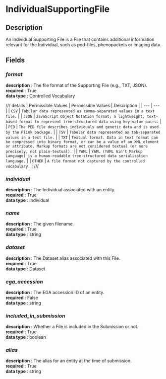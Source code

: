 # IndividualSupportingFile

## Description
An Individual Supporting File is a File that contains additional information relevant for the Individual, such as ped-files, phenopackets or imaging data.

## Fields
### ***format***
**description** : The file format of the Supporting File (e.g., TXT, JSON).<br>
**required** : True<br>
**data type** : Controlled Vocabulary <br>

/// details | Permissible Values
| Permissible Values | Description |
| --- | --- |
| `CSV` | `Tabular data represented as comma-separated values in a text file.` |
| `JSON` | `JavaScript Object Notation format; a lightweight, text-based format to represent tree-structured data using key-value pairs.` |
| `PED` | `The PED file describes individuals and genetic data and is used by the Plink package.` |
| `TSV` | `Tabular data represented as tab-separated values in a text file.` |
| `TXT` | `Textual format. Data in text format can be compressed into binary format, or can be a value of an XML element or attribute. Markup formats are not considered textual (or more precisely, not plain-textual).` |
| `YAML` | `YAML (YAML Ain't Markup Language) is a human-readable tree-structured data serialisation language.` |
| `OTHER` | `A file format not captured by the controlled vocabulary.` |
///

### ***individual***
**description** : The Individual associated with an entity.<br>
**required** : True<br>
**data type** : Individual <br>
### ***name***
**description** : The given filename.<br>
**required** : True<br>
**data type** : string <br>
### ***dataset***
**description** : The Dataset alias associated with this File.<br>
**required** : True<br>
**data type** : Dataset <br>
### ***ega_accession***
**description** : The EGA accession ID of an entity.<br>
**required** : False<br>
**data type** : string <br>
### ***included_in_submission***
**description** : Whether a File is included in the Submission or not.<br>
**required** : True<br>
**data type** : boolean <br>
### ***alias***
**description** : The alias for an entity at the time of submission.<br>
**required** : True<br>
**data type** : string <br>
